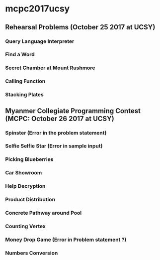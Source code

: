 # mcpc2017ucsy

## Rehearsal Problems (October 25 2017 at UCSY)

### Query Language Interpreter

### Find a Word

### Secret Chamber at Mount Rushmore

### Calling Function

### Stacking Plates

## Myanmer Collegiate Programming Contest (MCPC: October 26 2017 at UCSY)

### Spinster (Error in the problem statement)

### Selfie Selfie Star (Error in sample input)

### Picking Blueberries

### Car Showroom

### Help Decryption

### Product Distribution

### Concrete Pathway around Pool

### Counting Vertex

### Money Drop Game (Error in Problem statement ?)

### Numbers Conversion
